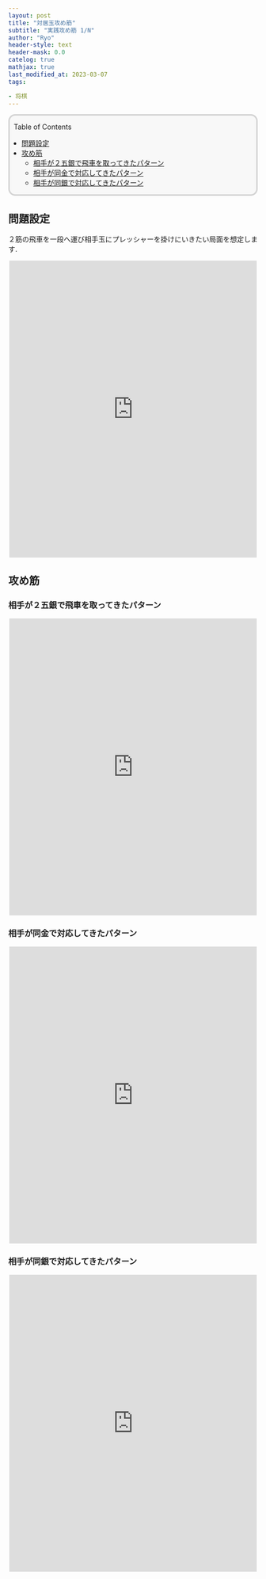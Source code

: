 ```yaml
---
layout: post
title: "対居玉攻め筋"
subtitle: "実践攻め筋 1/N"
author: "Ryo"
header-style: text
header-mask: 0.0
catelog: true
mathjax: true
last_modified_at: 2023-03-07
tags:

- 将棋
---
```


<div style='border-radius: 1em; border-style:solid; border-color:#D3D3D3; background-color:#F8F8F8'>
<p class="h4">&nbsp;&nbsp;Table of Contents</p>
<!-- START doctoc generated TOC please keep comment here to allow auto update -->
<!-- DON'T EDIT THIS SECTION, INSTEAD RE-RUN doctoc TO UPDATE -->

- [問題設定](#%E5%95%8F%E9%A1%8C%E8%A8%AD%E5%AE%9A)
- [攻め筋](#%E6%94%BB%E3%82%81%E7%AD%8B)
  - [相手が２五銀で飛車を取ってきたパターン](#%E7%9B%B8%E6%89%8B%E3%81%8C%EF%BC%92%E4%BA%94%E9%8A%80%E3%81%A7%E9%A3%9B%E8%BB%8A%E3%82%92%E5%8F%96%E3%81%A3%E3%81%A6%E3%81%8D%E3%81%9F%E3%83%91%E3%82%BF%E3%83%BC%E3%83%B3)
  - [相手が同金で対応してきたパターン](#%E7%9B%B8%E6%89%8B%E3%81%8C%E5%90%8C%E9%87%91%E3%81%A7%E5%AF%BE%E5%BF%9C%E3%81%97%E3%81%A6%E3%81%8D%E3%81%9F%E3%83%91%E3%82%BF%E3%83%BC%E3%83%B3)
  - [相手が同銀で対応してきたパターン](#%E7%9B%B8%E6%89%8B%E3%81%8C%E5%90%8C%E9%8A%80%E3%81%A7%E5%AF%BE%E5%BF%9C%E3%81%97%E3%81%A6%E3%81%8D%E3%81%9F%E3%83%91%E3%82%BF%E3%83%BC%E3%83%B3)

<!-- END doctoc generated TOC please keep comment here to allow auto update -->

</div>

## 問題設定

２筋の飛車を一段へ運び相手玉にプレッシャーを掛けにいきたい局面を想定します.

<div class="math display" style="overflow: auto">
<iframe width="500" height="600" src="https://nbviewer.org/github/RyoNakagami/ryonak_kifPlayer/blob/main/kif_html/kuzushikata/20230307_hisshi_igyoku_01.html" frameborder="0" allow="autoplay; encrypted-media" allowfullscreen></iframe>
</div>


## 攻め筋

### 相手が２五銀で飛車を取ってきたパターン

<div class="math display" style="overflow: auto">
<iframe width="500" height="600" src="https://nbviewer.org/github/RyoNakagami/ryonak_kifPlayer/blob/main/kif_html/kuzushikata/20230307_hisshi_igyoku_01_A.html" frameborder="0" allow="autoplay; encrypted-media" allowfullscreen></iframe>
</div>

### 相手が同金で対応してきたパターン

<div class="math display" style="overflow: auto">
<iframe width="500" height="600" src="https://nbviewer.org/github/RyoNakagami/ryonak_kifPlayer/blob/main/kif_html/kuzushikata/20230307_hisshi_igyoku_01_B.html" frameborder="0" allow="autoplay; encrypted-media" allowfullscreen></iframe>
</div>

### 相手が同銀で対応してきたパターン

<div class="math display" style="overflow: auto">
<iframe width="500" height="600" src="https://nbviewer.org/github/RyoNakagami/ryonak_kifPlayer/blob/main/kif_html/kuzushikata/20230307_hisshi_igyoku_01_C.html" frameborder="0" allow="autoplay; encrypted-media" allowfullscreen></iframe>
</div>
